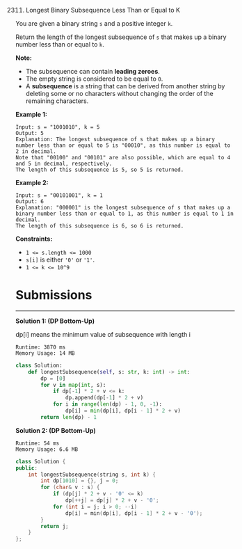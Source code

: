 2311. Longest Binary Subsequence Less Than or Equal to K

You are given a binary string `s` and a positive integer `k`.

Return the length of the longest subsequence of `s` that makes up a binary number less than or equal to `k`.

**Note:**

* The subsequence can contain **leading zeroes**.
* The empty string is considered to be equal to `0`.
* A **subsequence** is a string that can be derived from another string by deleting some or no characters without changing the order of the remaining characters.
 

**Example 1:**
```
Input: s = "1001010", k = 5
Output: 5
Explanation: The longest subsequence of s that makes up a binary number less than or equal to 5 is "00010", as this number is equal to 2 in decimal.
Note that "00100" and "00101" are also possible, which are equal to 4 and 5 in decimal, respectively.
The length of this subsequence is 5, so 5 is returned.
```

**Example 2:**
```
Input: s = "00101001", k = 1
Output: 6
Explanation: "000001" is the longest subsequence of s that makes up a binary number less than or equal to 1, as this number is equal to 1 in decimal.
The length of this subsequence is 6, so 6 is returned.
```

**Constraints:**

* `1 <= s.length <= 1000`
* `s[i]` is either `'0'` or `'1'`.
* `1 <= k <= 10^9`

# Submissions
---
**Solution 1: (DP Bottom-Up)**

dp[i] means the minimum value of subsequence with length i

```
Runtime: 3870 ms
Memory Usage: 14 MB
```
```python
class Solution:
    def longestSubsequence(self, s: str, k: int) -> int:
        dp = [0]
        for v in map(int, s):
            if dp[-1] * 2 + v <= k:
                dp.append(dp[-1] * 2 + v)
            for i in range(len(dp) - 1, 0, -1):
                dp[i] = min(dp[i], dp[i - 1] * 2 + v)
        return len(dp) - 1
```

**Solution 2: (DP Bottom-Up)**
```
Runtime: 54 ms
Memory Usage: 6.6 MB
```
```c++
class Solution {
public:
    int longestSubsequence(string s, int k) {
        int dp[1010] = {}, j = 0;
        for (char& v : s) {
            if (dp[j] * 2 + v - '0' <= k)
                dp[++j] = dp[j] * 2 + v - '0';
            for (int i = j; i > 0; --i)
                dp[i] = min(dp[i], dp[i - 1] * 2 + v - '0');
        }
        return j;
    }
};
```
